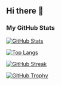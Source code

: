 ## Hi there 👋

### My GitHub Stats

<!-- GitHub Readme Stats: 总体统计数据 -->
[![GitHub Stats](https://github-readme-stats.vercel.app/api?username=SwartzMss&show_icons=true&theme=default&include_all_commits=true)](https://github.com/anuraghazra/github-readme-stats)

<!-- Top Languages Card: 常用编程语言 -->
[![Top Langs](https://github-readme-stats.vercel.app/api/top-langs/?username=SwartzMss&layout=compact)](https://github.com/anuraghazra/github-readme-stats)

<!-- GitHub Streak Stats: 连续贡献天数 -->
[![GitHub Streak](https://github-readme-streak-stats.herokuapp.com/?user=SwartzMss&theme=default)](https://git.io/streak-stats)

<!-- GitHub Profile Trophy: 成就奖杯 -->
[![GitHub Trophy](https://github-profile-trophy.vercel.app/?username=SwartzMss)](https://github.com/ryo-ma/github-profile-trophy)

